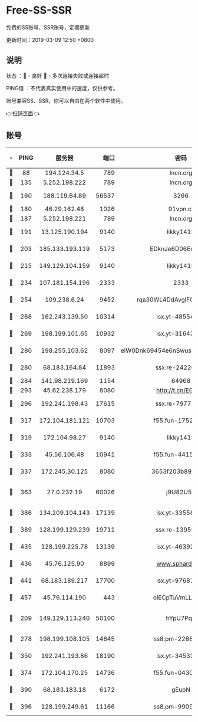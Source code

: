 # Free-SS-SSR

免费的SS账号、SSR账号，定期更新

更新时间：2019-03-09 12:50 +0800

## 说明

状态     ：🙂 - 良好 🙁 - 多次连接失败或连接超时

PING值   ：不代表真实使用中的速度，仅供参考。

账号兼容SS、SSR，你可以自由在两个软件中使用。

👉[扫码页面](https://liesauer.github.io/Free-SS-SSR/)👈

## 账号

|-|PING|服务器|端口|密码|加密方式|区域|
|:----:|:----:|:-----:|-----:|:----:|:----:|:----:|
|🙂|88|194.124.34.5|789|lncn.org|rc4|JP|
|🙂|135|5.252.198.222|789|lncn.org|rc4|JP|
|🙂|160|188.119.64.89|56537|3266|aes-256-cfb|RU|
|🙂|180|46.29.162.48|1026|91vpn.cf|rc4-md5|RU|
|🙂|187|5.252.198.221|789|lncn.org|rc4|JP|
|🙂|191|13.125.190.194|9140|likky1415|aes-256-cfb|KR|
|🙂|203|185.133.193.119|5173|EDknJe6D06EoWDaw|aes-256-cfb|US|
|🙂|215|149.129.104.159|9140|likky1415|aes-256-cfb|HK|
|🙂|234|107.181.154.196|2333|2333|aes-256-cfb|US|
|🙂|254|109.238.6.24|9452|rqa30WL4DdAvgIFG6Fs3znzTa|aes-256-cfb|FR|
|🙂|268|162.243.139.50|10314|isx.yt-48554575|aes-256-cfb|US|
|🙂|269|198.199.101.65|10932|isx.yt-31643189|aes-256-cfb|US|
|🙂|280|198.255.103.62|8097|eIW0Dnk69454e6nSwuspv9DmS201tQ0D|aes-256-cfb|US|
|🙂|280|68.183.164.84|11893|ssx.re-24226841|aes-256-cfb|US|
|🙂|284|141.98.219.169|1154|64968|chacha20|US|
|🙂|293|45.62.238.179|8080|http://t.cn/EGJIyrl|rc4-md5|CA|
|🙂|296|192.241.198.43|17615|ssx.re-79773961|aes-256-cfb|US|
|🙂|317|172.104.181.121|10703|f55.fun-17527319|aes-256-cfb|SG|
|🙂|319|172.104.98.27|9140|likky1415|aes-256-cfb|JP|
|🙂|333|45.56.106.48|10941|f55.fun-44155061|aes-256-cfb|US|
|🙂|337|172.245.30.125|8080|3653f203b896678d|chacha20-ietf|US|
|🙂|363|27.0.232.19|60026|j9U82U53|xchacha20-ietf-poly1305|HK|
|🙂|386|134.209.104.143|17139|isx.yt-33558802|aes-256-cfb|SG|
|🙂|389|128.199.129.239|19711|ssx.re-13959814|aes-256-cfb|SG|
|🙂|435|128.199.225.78|13139|isx.yt-46392951|aes-256-cfb|SG|
|🙂|436|45.76.125.90|8899|www.sphard.com|aes-256-cfb|AU|
|🙂|441|68.183.189.217|17700|isx.yt-97681259|aes-256-cfb|SG|
|🙂|457|45.76.114.190|443|oiECpTuVmLLxk4Ts|aes-256-cfb|AU|
|🙂|209|149.129.113.240|50100|hYpU7PqP|chacha20-ietf-poly1305|CN|
|🙂|278|198.199.108.105|14645|ss8.pm-22688223|aes-256-cfb|US|
|🙂|350|192.241.193.86|18190|isx.yt-34533173|aes-256-cfb|US|
|🙂|374|172.104.170.25|14736|f55.fun-04300289|aes-256-cfb|SG|
|🙂|390|68.183.183.18|6172|gEupN|aes-256-cfb|SG|
|🙂|396|128.199.249.61|11166|ss8.pm-99097574|aes-256-cfb|SG|
